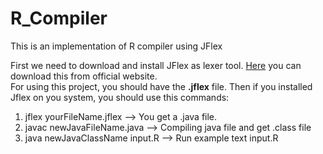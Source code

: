 # R_Compiler
This is an implementation of R compiler using JFlex

First we need to download and install JFlex as lexer tool. <a href = "http://jflex.de/">Here</a> you can download this from official website.
  <br>
  For using this project, you should have the <strong>.jflex</strong> file. Then if you installed Jflex on you system, you should use this commands: <br>
  1. jflex yourFileName.jflex --> You get a .java file.
  2. javac newJavaFileName.java --> Compiling java file and get .class file
  3. java newJavaClassName input.R --> Run example text input.R
 
 
  
